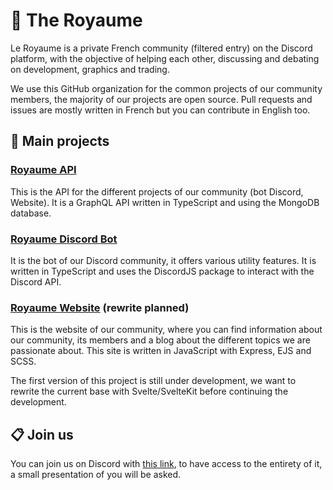 # 👑 The Royaume
Le Royaume is a private French community (filtered entry) on the Discord platform, with the objective of helping each other, discussing and debating on development, graphics and trading. 

We use this GitHub organization for the common projects of our community members, the majority of our projects are open source. Pull requests and issues are mostly written in French but you can contribute in English too.

## 🔩 Main projects
### [Royaume API](https://github.com/Virtual-Royaume/Royaume-API)
This is the API for the different projects of our community (bot Discord, Website). It is a GraphQL API written in TypeScript and using the MongoDB database.

### [Royaume Discord Bot](https://github.com/Virtual-Royaume/Royaume-Discord-Bot)
It is the bot of our Discord community, it offers various utility features. It is written in TypeScript and uses the DiscordJS package to interact with the Discord API.

### [Royaume Website](https://github.com/Virtual-Royaume/Royaume-Website) (rewrite planned)
This is the website of our community, where you can find information about our community, its members and a blog about the different topics we are passionate about. This site is written in JavaScript with Express, EJS and SCSS.

The first version of this project is still under development, we want to rewrite the current base with Svelte/SvelteKit before continuing the development.

## 📋 Join us
You can join us on Discord with [this link](https://royaume.world/discord), to have access to the entirety of it, a small presentation of you will be asked.

